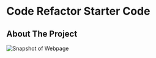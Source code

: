# Code Refactor Starter Code
## About The Project
![Snapshot of Webpage](https://tmenture.github.io/Thomas-Menture-HoriseonSEOpage/Develop/assets/images/website_1.jpg)
